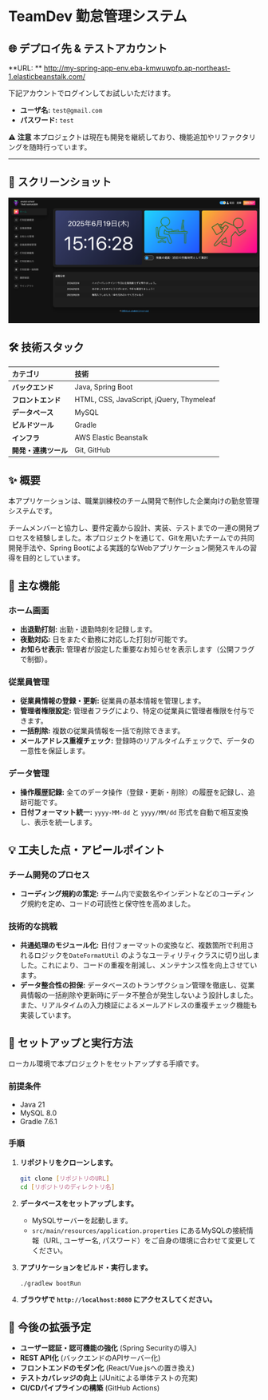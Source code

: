 # TeamDev 勤怠管理システム

## 🌐 デプロイ先 & テストアカウント

**URL:
** http://my-spring-app-env.eba-kmwuwpfp.ap-northeast-1.elasticbeanstalk.com/

下記アカウントでログインしてお試しいただけます。

* **ユーザ名:** `test@gmail.com`
* **パスワード:** `test`

⚠️ **注意**
本プロジェクトは現在も開発を継続しており、機能追加やリファクタリングを随時行っています。

---

## 📸 スクリーンショット

![home.png](src/main/resources/static/img/home.png)

## 🛠️ 技術スタック

| カテゴリ | 技術 |
| :--- | :--- |
| **バックエンド** | Java, Spring Boot |
| **フロントエンド** | HTML, CSS, JavaScript, jQuery, Thymeleaf |
| **データベース** | MySQL |
| **ビルドツール** | Gradle |
| **インフラ** | AWS Elastic Beanstalk |
| **開発・連携ツール**| Git, GitHub |

## ✨ 概要

本アプリケーションは、職業訓練校のチーム開発で制作した企業向けの勤怠管理システムです。

チームメンバーと協力し、要件定義から設計、実装、テストまでの一連の開発プロセスを経験しました。本プロジェクトを通じて、Gitを用いたチームでの共同開発手法や、Spring
Bootによる実践的なWebアプリケーション開発スキルの習得を目的としています。

## 🌟 主な機能

### ホーム画面

* **出退勤打刻:** 出勤・退勤時刻を記録します。
* **夜勤対応:** 日をまたぐ勤務に対応した打刻が可能です。
* **お知らせ表示:** 管理者が設定した重要なお知らせを表示します（公開フラグで制御）。

### 従業員管理

* **従業員情報の登録・更新:** 従業員の基本情報を管理します。
* **管理者権限設定:** 管理者フラグにより、特定の従業員に管理者権限を付与できます。
* **一括削除:** 複数の従業員情報を一括で削除できます。
* **メールアドレス重複チェック:** 登録時のリアルタイムチェックで、データの一意性を保証します。

### データ管理

* **操作履歴記録:** 全てのデータ操作（登録・更新・削除）の履歴を記録し、追跡可能です。
* **日付フォーマット統一:** `yyyy-MM-dd` と `yyyy/MM/dd` 形式を自動で相互変換し、表示を統一します。

## 💡 工夫した点・アピールポイント

### チーム開発のプロセス

* **コーディング規約の策定:**
  チーム内で変数名やインデントなどのコーディング規約を定め、コードの可読性と保守性を高めました。

### 技術的な挑戦

* **共通処理のモジュール化:**
  日付フォーマットの変換など、複数箇所で利用されるロジックを`DateFormatUtil`
  のようなユーティリティクラスに切り出しました。これにより、コードの重複を削減し、メンテナンス性を向上させています。
* **データ整合性の担保:**
  データベースのトランザクション管理を徹底し、従業員情報の一括削除や更新時にデータ不整合が発生しないよう設計しました。また、リアルタイムの入力検証によるメールアドレスの重複チェック機能も実装しています。

## 🏁 セットアップと実行方法

ローカル環境で本プロジェクトをセットアップする手順です。

### 前提条件

* Java 21
* MySQL 8.0
* Gradle 7.6.1

### 手順

1. **リポジトリをクローンします。**
   ```bash
   git clone [リポジトリのURL]
   cd [リポジトリのディレクトリ名]
   ```

2. **データベースをセットアップします。**
    * MySQLサーバーを起動します。
    * `src/main/resources/application.properties` にあるMySQLの接続情報（URL,
      ユーザー名, パスワード）をご自身の環境に合わせて変更してください。

3. **アプリケーションをビルド・実行します。**
   ```bash
   ./gradlew bootRun
   ```

4. **ブラウザで `http://localhost:8080` にアクセスしてください。**

## 🎯 今後の拡張予定

* **ユーザー認証・認可機能の強化** (Spring Securityの導入)
* **REST API化** (バックエンドのAPIサーバー化)
* **フロントエンドのモダン化** (React/Vue.jsへの置き換え)
* **テストカバレッジの向上** (JUnitによる単体テストの充実)
* **CI/CDパイプラインの構築** (GitHub Actions)
